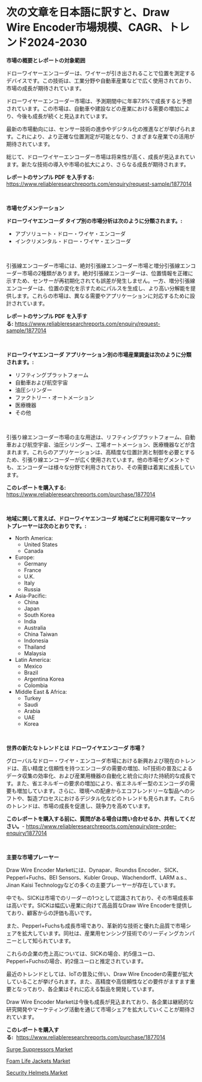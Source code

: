 <p><h1>次の文章を日本語に訳すと、Draw Wire Encoder市場規模、CAGR、トレンド2024-2030</h1></p><p><strong>市場の概要とレポートの対象範囲</strong></p>
<p><p>ドローワイヤーエンコーダーは、ワイヤーが引き出されることで位置を測定するデバイスです。この技術は、工業分野や自動車産業などで広く使用されており、市場の成長が期待されています。</p><p>ドローワイヤーエンコーダー市場は、予測期間中に年率7.9%で成長すると予想されています。この市場は、自動車や建設などの産業における需要の増加により、今後も成長が続くと見込まれています。</p><p>最新の市場動向には、センサー技術の進歩やデジタル化の推進などが挙げられます。これにより、より正確な位置測定が可能となり、さまざまな産業での活用が期待されています。</p><p>総じて、ドローワイヤーエンコーダー市場は将来性が高く、成長が見込まれています。新たな技術の導入や市場の拡大により、さらなる成長が期待されます。</p></p>
<p><strong>レポートのサンプル PDF を入手する:</strong> <a href="https://www.reliableresearchreports.com/enquiry/request-sample/1877014">https://www.reliableresearchreports.com/enquiry/request-sample/1877014</a></p>
<p>&nbsp;</p>
<p><strong>市場セグメンテーション</strong></p>
<p><strong>ドローワイヤエンコーダ タイプ別の市場分析は次のように分類されます。:</strong></p>
<p><ul><li>アブソリュート・ドロー・ワイヤ・エンコーダ</li><li>インクリメンタル・ドロー・ワイヤ・エンコーダ</li></ul></p>
<p>&nbsp;</p>
<p><p>引張線エンコーダー市場には、絶対引張線エンコーダー市場と増分引張線エンコーダー市場の2種類があります。絶対引張線エンコーダーは、位置情報を正確に示すため、センサーが再初期化されても誤差が発生しません。一方、増分引張線エンコーダーは、位置の変化を示すためにパルスを生成し、より高い分解能を提供します。これらの市場は、異なる需要やアプリケーションに対応するために設計されています。</p></p>
<p><strong>レポートのサンプル PDF を入手する:</strong>&nbsp;<a href="https://www.reliableresearchreports.com/enquiry/request-sample/1877014">https://www.reliableresearchreports.com/enquiry/request-sample/1877014</a></p>
<p>&nbsp;</p>
<p><strong> ドローワイヤエンコーダ アプリケーション別の市場産業調査は次のように分類されます。:</strong></p>
<p><ul><li>リフティングプラットフォーム</li><li>自動車および航空宇宙</li><li>油圧シリンダー</li><li>ファクトリー・オートメーション</li><li>医療機器</li><li>その他</li></ul></p>
<p>&nbsp;</p>
<p><p>引張り線エンコーダー市場の主な用途は、リフティングプラットフォーム、自動車および航空宇宙、油圧シリンダー、工場オートメーション、医療機器などが含まれます。これらのアプリケーションは、高精度な位置計測と制御を必要とするため、引張り線エンコーダーが広く使用されています。他の市場セグメントでも、エンコーダーは様々な分野で利用されており、その需要は着実に成長しています。</p></p>
<p><strong>このレポートを購入する:</strong>&nbsp; <a href="https://www.reliableresearchreports.com/purchase/1877014">https://www.reliableresearchreports.com/purchase/1877014</a></p>
<p>&nbsp;</p>
<p><strong>地域に関して言えば、ドローワイヤエンコーダ 地域ごとに利用可能なマーケットプレーヤーは次のとおりです。:</strong></p>
<p><ul>
    <li>
        North America:
        <ul>
            <li>United States</li>
            <li>Canada</li>
        </ul>
    </li>
    <li>
        Europe:
        <ul>
            <li>Germany</li>
            <li>France</li>
            <li>U.K.</li>
            <li>Italy</li>
            <li>Russia</li>
        </ul>
    </li>
    <li>
        Asia-Pacific:
        <ul>
            <li>China</li>
            <li>Japan</li>
            <li>South Korea</li>
            <li>India</li>
            <li>Australia</li>
            <li>China Taiwan</li>
            <li>Indonesia</li>
            <li>Thailand</li>
            <li>Malaysia</li>
        </ul>
    </li>
    <li>
        Latin America:
        <ul>
            <li>Mexico</li>
            <li>Brazil</li>
            <li>Argentina Korea</li>
            <li>Colombia</li>
        </ul>
    </li>
    <li>
        Middle East & Africa:
        <ul>
            <li>Turkey</li>
            <li>Saudi</li>
            <li>Arabia</li>
            <li>UAE</li>
            <li>Korea</li>
        </ul>
    </li>
    </ul></p>
<p>&nbsp;</p>
<p><strong>世界の新たなトレンドとは ドローワイヤエンコーダ 市場？</strong></p>
<p><p>グローバルなドロー・ワイヤ・エンコーダ市場における新興および現在のトレンドは、高い精度と信頼性を持つエンコーダの需要の増加、IoT技術の普及によるデータ収集の効率化、および産業用機器の自動化と統合に向けた持続的な成長です。また、省エネルギーの要求の増加により、省エネルギー型のエンコーダの需要も増加しています。さらに、環境への配慮からエコフレンドリーな製品へのシフトや、製造プロセスにおけるデジタル化などのトレンドも見られます。これらのトレンドは、市場の成長を促進し、競争力を高めています。</p></p>
<p><strong>このレポートを購入する前に、質問がある場合は問い合わせるか、共有してください。</strong>- <a href="https://www.reliableresearchreports.com/enquiry/pre-order-enquiry/1877014">https://www.reliableresearchreports.com/enquiry/pre-order-enquiry/1877014</a></p>
<p>&nbsp;</p>
<p><strong>主要な市場プレーヤー</strong></p>
<p><p>Draw Wire Encoder Marketには、Dynapar、Roundss Encoder、SICK、Pepperl+Fuchs、BEI Sensors、Kubler Group、Wachendorff、LARM a.s.、Jinan Kaisi Technologyなどの多くの主要プレーヤーが存在しています。</p><p>中でも、SICKは市場でのリーダーの1つとして認識されており、その市場成長率は高いです。SICKは幅広い産業に向けて高品質なDraw Wire Encoderを提供しており、顧客からの評価も高いです。</p><p>また、Pepperl+Fuchsも成長市場であり、革新的な技術と優れた品質で市場シェアを拡大しています。同社は、産業用センシング技術でのリーディングカンパニーとして知られています。</p><p>これらの企業の売上高については、SICKの場合、約5億ユーロ、Pepperl+Fuchsの場合、約2億ユーロと推定されています。</p><p>最近のトレンドとしては、IoTの普及に伴い、Draw Wire Encoderの需要が拡大していることが挙げられます。また、高精度や高信頼性などの要件がますます重要となっており、各企業はそれに応える製品を開発しています。</p><p>Draw Wire Encoder Marketは今後も成長が見込まれており、各企業は継続的な研究開発やマーケティング活動を通じて市場シェアを拡大していくことが期待されています。</p></p>
<p><strong>このレポートを購入する:</strong>&nbsp;&nbsp;<a href="https://www.reliableresearchreports.com/purchase/1877014">https://www.reliableresearchreports.com/purchase/1877014</a></p>
<p><p><a href="https://github.com/shotows/Market-Research-Report-List-1/blob/main/surge-suppressors-market.md">Surge Suppressors Market</a></p><p><a href="https://github.com/Sinjinluong3e0awx2m195k76/Market-Research-Report-List-1/blob/main/foam-life-jackets-market.md">Foam Life Jackets Market</a></p><p><a href="https://github.com/beatblasta/Market-Research-Report-List-2/blob/main/security-helmets-market.md">Security Helmets Market</a></p></p>